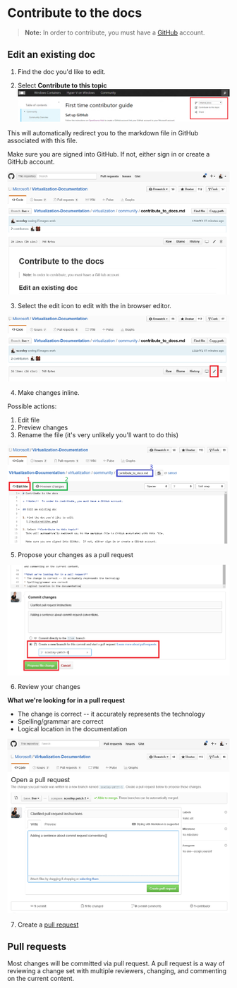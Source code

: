 # Contribute to the docs

>**Note:**  In order to contribute, you must have a [GitHub](https://www.github.com) account.

## Edit an existing doc

1. Find the doc you'd like to edit.

2. Select **Contribute to this topic**
![](media/editDoc.png)

This will automatically redirect you to the markdown file in GitHub associated with this file.

Make sure you are signed into GitHub. If not, either sign in or create a GitHub account.

![](media/GitHubView.png)

3. Select the edit icon to edit with the in browser editor.

![](media/GitHubEdit.png)

4. Make changes inline.

Possible actions:
1. Edit file
2. Preview changes
3. Rename the file (it's very unlikely you'll want to do this)

![](media/GitHubEditor.png)

5. Propose your changes as a pull request

![](media/GitHubProposeChange.png)

6. Review your changes

**What we're looking for in a pull request**
* The change is correct -- it accurately represents the technology
* Spelling/grammar are correct
* Logical location in the documentation

![](media/GitHubCreatePR.png)

7. Create a [pull request](contribute_to_docs.md#pull-requests)

## Pull requests

Most changes will be committed via pull request. A pull request is a way of reviewing a change set with multiple reviewers, changing, and commenting on the current content.






<!--HONumber=Jan16_HO1-->
